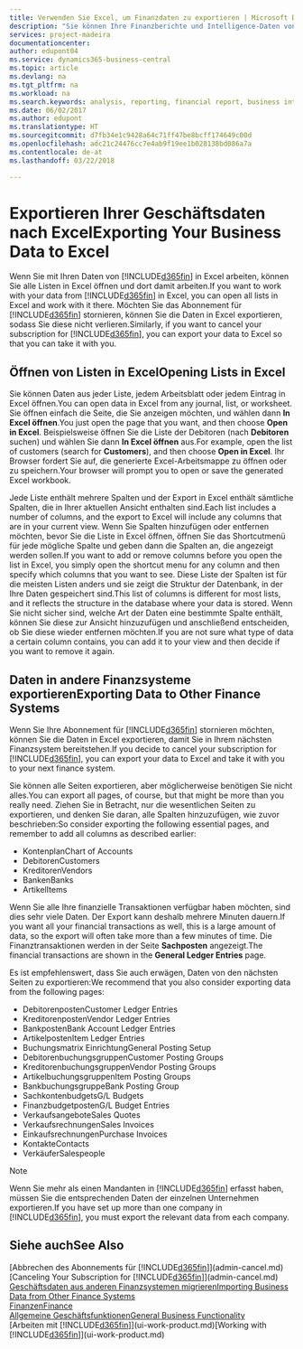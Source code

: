 ```yaml
---
title: Verwenden Sie Excel, um Finanzdaten zu exportieren | Microsoft Docs
description: "Sie können Ihre Finanzberichte und Intelligence-Daten von Business Central in Excel exportieren, oder Ihre Financials Daten in Excel öffnen."
services: project-madeira
documentationcenter: 
author: edupont04
ms.service: dynamics365-business-central
ms.topic: article
ms.devlang: na
ms.tgt_pltfrm: na
ms.workload: na
ms.search.keywords: analysis, reporting, financial report, business intelligence, BI, Excel
ms.date: 06/02/2017
ms.author: edupont
ms.translationtype: HT
ms.sourcegitcommit: d7fb34e1c9428a64c71ff47be8bcff174649c00d
ms.openlocfilehash: adc21c24476cc7e4ab9f19ee1b028138bd086a7a
ms.contentlocale: de-at
ms.lasthandoff: 03/22/2018

---
```

# <a name="exporting-your-business-data-to-excel"></a><span data-ttu-id="2f846-103">Exportieren Ihrer Geschäftsdaten nach Excel</span><span class="sxs-lookup"><span data-stu-id="2f846-103">Exporting Your Business Data to Excel</span></span>
<span data-ttu-id="2f846-104">Wenn Sie mit Ihren Daten von [!INCLUDE[d365fin](includes/d365fin_md.md)] in Excel arbeiten, können Sie alle Listen in Excel öffnen und dort damit arbeiten.</span><span class="sxs-lookup"><span data-stu-id="2f846-104">If you want to work with your data from [!INCLUDE[d365fin](includes/d365fin_md.md)] in Excel, you can open all lists in Excel and work with it there.</span></span> <span data-ttu-id="2f846-105">Möchten Sie das Abonnement für [!INCLUDE[d365fin](includes/d365fin_md.md)] stornieren, können Sie die Daten in Excel exportieren, sodass Sie diese nicht verlieren.</span><span class="sxs-lookup"><span data-stu-id="2f846-105">Similarly, if you want to cancel your subscription for [!INCLUDE[d365fin](includes/d365fin_md.md)], you can export your data to Excel so that you can take it with you.</span></span>

## <a name="opening-lists-in-excel"></a><span data-ttu-id="2f846-106">Öffnen von Listen in Excel</span><span class="sxs-lookup"><span data-stu-id="2f846-106">Opening Lists in Excel</span></span>
<span data-ttu-id="2f846-107">Sie können Daten aus jeder Liste, jedem Arbeitsblatt oder jedem Eintrag in Excel öffnen.</span><span class="sxs-lookup"><span data-stu-id="2f846-107">You can open data in Excel from any journal, list, or worksheet.</span></span> <span data-ttu-id="2f846-108">Sie öffnen einfach die Seite, die Sie anzeigen möchten, und wählen dann **In Excel öffnen**.</span><span class="sxs-lookup"><span data-stu-id="2f846-108">You just open the page that you want, and then choose **Open in Excel**.</span></span> <span data-ttu-id="2f846-109">Beispielsweise öffnen Sie die Liste der Debitoren (nach **Debitoren** suchen) und wählen Sie dann **In Excel öffnen** aus.</span><span class="sxs-lookup"><span data-stu-id="2f846-109">For example, open the list of customers (search for **Customers**), and then choose **Open in Excel**.</span></span> <span data-ttu-id="2f846-110">Ihr Browser fordert Sie auf, die generierte Excel-Arbeitsmappe zu öffnen oder zu speichern.</span><span class="sxs-lookup"><span data-stu-id="2f846-110">Your browser will prompt you to open or save the generated Excel workbook.</span></span>  

<span data-ttu-id="2f846-111">Jede Liste enthält mehrere Spalten und der Export in Excel enthält sämtliche Spalten, die in Ihrer aktuellen Ansicht enthalten sind.</span><span class="sxs-lookup"><span data-stu-id="2f846-111">Each list includes a number of columns, and the export to Excel will include any columns that are in your current view.</span></span> <span data-ttu-id="2f846-112">Wenn Sie Spalten hinzufügen oder entfernen möchten, bevor Sie die Liste in Excel öffnen, öffnen Sie das Shortcutmenü für jede mögliche Spalte und geben dann die Spalten an, die angezeigt werden sollen.</span><span class="sxs-lookup"><span data-stu-id="2f846-112">If you want to add or remove columns before you open the list in Excel, you simply open the shortcut menu for any column and then specify which columns that you want to see.</span></span> <span data-ttu-id="2f846-113">Diese Liste der Spalten ist für die meisten Listen anders und sie zeigt die Struktur der Datenbank, in der Ihre Daten gespeichert sind.</span><span class="sxs-lookup"><span data-stu-id="2f846-113">This list of columns is different for most lists, and it reflects the structure in the database where your data is stored.</span></span> <span data-ttu-id="2f846-114">Wenn Sie nicht sicher sind, welche Art der Daten eine bestimmte Spalte enthält, können Sie diese zur Ansicht hinzuzufügen und anschließend entscheiden, ob Sie diese wieder entfernen möchten.</span><span class="sxs-lookup"><span data-stu-id="2f846-114">If you are not sure what type of data a certain column contains, you can add it to your view and then decide if you want to remove it again.</span></span>  

## <a name="exporting-data-to-other-finance-systems"></a><span data-ttu-id="2f846-115">Daten in andere Finanzsysteme exportieren</span><span class="sxs-lookup"><span data-stu-id="2f846-115">Exporting Data to Other Finance Systems</span></span>
<span data-ttu-id="2f846-116">Wenn Sie Ihre Abonnement für [!INCLUDE[d365fin](includes/d365fin_md.md)] stornieren möchten, können Sie die Daten in Excel exportieren, damit Sie in Ihrem nächsten Finanzsystem bereitstehen.</span><span class="sxs-lookup"><span data-stu-id="2f846-116">If you decide to cancel your subscription for [!INCLUDE[d365fin](includes/d365fin_md.md)], you can export your data to Excel and take it with you to your next finance system.</span></span>  

<span data-ttu-id="2f846-117">Sie können alle Seiten exportieren, aber möglicherweise benötigen Sie nicht alles.</span><span class="sxs-lookup"><span data-stu-id="2f846-117">You can export all pages, of course, but that might be more than you really need.</span></span> <span data-ttu-id="2f846-118">Ziehen Sie in Betracht, nur die wesentlichen Seiten zu exportieren, und denken Sie daran, alle Spalten hinzuzufügen, wie zuvor beschrieben:</span><span class="sxs-lookup"><span data-stu-id="2f846-118">So consider exporting the following essential pages, and remember to add all columns as described earlier:</span></span>  

* <span data-ttu-id="2f846-119">Kontenplan</span><span class="sxs-lookup"><span data-stu-id="2f846-119">Chart of Accounts</span></span>  
* <span data-ttu-id="2f846-120">Debitoren</span><span class="sxs-lookup"><span data-stu-id="2f846-120">Customers</span></span>  
* <span data-ttu-id="2f846-121">Kreditoren</span><span class="sxs-lookup"><span data-stu-id="2f846-121">Vendors</span></span>  
* <span data-ttu-id="2f846-122">Banken</span><span class="sxs-lookup"><span data-stu-id="2f846-122">Banks</span></span>  
* <span data-ttu-id="2f846-123">Artikel</span><span class="sxs-lookup"><span data-stu-id="2f846-123">Items</span></span>  

<span data-ttu-id="2f846-124">Wenn Sie alle Ihre finanzielle Transaktionen verfügbar haben möchten, sind dies sehr viele Daten. Der Export kann deshalb  mehrere Minuten dauern.</span><span class="sxs-lookup"><span data-stu-id="2f846-124">If you want all your financial transactions as well, this is a large amount of data, so the export will often take more than a few minutes of time.</span></span> <span data-ttu-id="2f846-125">Die Finanztransaktionen werden in der Seite **Sachposten** angezeigt.</span><span class="sxs-lookup"><span data-stu-id="2f846-125">The financial transactions are shown in the **General Ledger Entries** page.</span></span>  

<span data-ttu-id="2f846-126">Es ist empfehlenswert, dass Sie auch erwägen, Daten von den nächsten Seiten zu exportieren:</span><span class="sxs-lookup"><span data-stu-id="2f846-126">We recommend that you also consider exporting data from the following pages:</span></span>  

* <span data-ttu-id="2f846-127">Debitorenposten</span><span class="sxs-lookup"><span data-stu-id="2f846-127">Customer Ledger Entries</span></span>  
* <span data-ttu-id="2f846-128">Kreditorenposten</span><span class="sxs-lookup"><span data-stu-id="2f846-128">Vendor Ledger Entries</span></span>  
* <span data-ttu-id="2f846-129">Bankposten</span><span class="sxs-lookup"><span data-stu-id="2f846-129">Bank Account Ledger Entries</span></span>  
* <span data-ttu-id="2f846-130">Artikelposten</span><span class="sxs-lookup"><span data-stu-id="2f846-130">Item Ledger Entries</span></span>  
* <span data-ttu-id="2f846-131">Buchungsmatrix Einrichtung</span><span class="sxs-lookup"><span data-stu-id="2f846-131">General Posting Setup</span></span>  
* <span data-ttu-id="2f846-132">Debitorenbuchungsgruppen</span><span class="sxs-lookup"><span data-stu-id="2f846-132">Customer Posting Groups</span></span>  
* <span data-ttu-id="2f846-133">Kreditorenbuchungsgruppen</span><span class="sxs-lookup"><span data-stu-id="2f846-133">Vendor Posting Groups</span></span>  
* <span data-ttu-id="2f846-134">Artikelbuchungsgruppen</span><span class="sxs-lookup"><span data-stu-id="2f846-134">Item Posting Groups</span></span>  
* <span data-ttu-id="2f846-135">Bankbuchungsgruppe</span><span class="sxs-lookup"><span data-stu-id="2f846-135">Bank Posting Group</span></span>  
* <span data-ttu-id="2f846-136">Sachkontenbudgets</span><span class="sxs-lookup"><span data-stu-id="2f846-136">G/L Budgets</span></span>  
* <span data-ttu-id="2f846-137">Finanzbudgetposten</span><span class="sxs-lookup"><span data-stu-id="2f846-137">G/L Budget Entries</span></span>  
* <span data-ttu-id="2f846-138">Verkaufsangebote</span><span class="sxs-lookup"><span data-stu-id="2f846-138">Sales Quotes</span></span>  
* <span data-ttu-id="2f846-139">Verkaufsrechnungen</span><span class="sxs-lookup"><span data-stu-id="2f846-139">Sales Invoices</span></span>  
* <span data-ttu-id="2f846-140">Einkaufsrechnungen</span><span class="sxs-lookup"><span data-stu-id="2f846-140">Purchase Invoices</span></span>  
* <span data-ttu-id="2f846-141">Kontakte</span><span class="sxs-lookup"><span data-stu-id="2f846-141">Contacts</span></span>  
* <span data-ttu-id="2f846-142">Verkäufer</span><span class="sxs-lookup"><span data-stu-id="2f846-142">Salespeople</span></span>  

> [!NOTE]  
>   <span data-ttu-id="2f846-143">Wenn Sie mehr als einen Mandanten in [!INCLUDE[d365fin](includes/d365fin_md.md)] erfasst haben, müssen Sie die entsprechenden Daten der einzelnen Unternehmen exportieren.</span><span class="sxs-lookup"><span data-stu-id="2f846-143">If you have set up more than one company in [!INCLUDE[d365fin](includes/d365fin_md.md)], you must export the relevant data from each company.</span></span>

## <a name="see-also"></a><span data-ttu-id="2f846-144">Siehe auch</span><span class="sxs-lookup"><span data-stu-id="2f846-144">See Also</span></span>
<span data-ttu-id="2f846-145">[Abbrechen des Abonnements für [!INCLUDE[d365fin](includes/d365fin_md.md)]](admin-cancel.md)</span><span class="sxs-lookup"><span data-stu-id="2f846-145">[Canceling Your Subscription for [!INCLUDE[d365fin](includes/d365fin_md.md)]](admin-cancel.md)</span></span>  
[<span data-ttu-id="2f846-146">Geschäftsdaten aus anderen Finanzsystemen migrieren</span><span class="sxs-lookup"><span data-stu-id="2f846-146">Importing Business Data from Other Finance Systems</span></span>](upload-data.md)  
[<span data-ttu-id="2f846-147">Finanzen</span><span class="sxs-lookup"><span data-stu-id="2f846-147">Finance</span></span>](finance.md)  
[<span data-ttu-id="2f846-148">Allgemeine Geschäftsfunktionen</span><span class="sxs-lookup"><span data-stu-id="2f846-148">General Business Functionality</span></span>](ui-across-business-areas.md)  
<span data-ttu-id="2f846-149">[Arbeiten mit [!INCLUDE[d365fin](includes/d365fin_md.md)]](ui-work-product.md)</span><span class="sxs-lookup"><span data-stu-id="2f846-149">[Working with [!INCLUDE[d365fin](includes/d365fin_md.md)]](ui-work-product.md)</span></span>  

